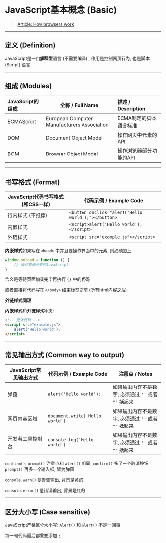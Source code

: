 # JavaScript基本概念 (Basic)

> [Article: How browsers work](https://www.html5rocks.com/en/tutorials/internals/howbrowserswork/)

---

## 定义 (Definition)

JavaScript是一门**解释型**语言 (不需要编译) , 作用是控制网页行为, 也是脚本 (Script) 语言

---

## 组成 (Modules)

| JavaScript的组成 | 全称 / Full Name                            | 描述 / Description      |
| :--------------- | ------------------------------------------- | :---------------------- |
| ECMAScript       | European Computer Manufacturers Association | ECMA制定的脚本语言标准  |
| DOM              | Document Object Model                       | 操作网页中元素的API     |
| BOM              | Browser Object Model                        | 操作浏览器部分功能的API |

---

## 书写格式 (Format)

| JavaScript代码书写格式 (和CSS一样) | 代码示例 / Example Code                             |
| ---------------------------------- | --------------------------------------------------- |
| 行内样式 (不推荐)                  | `<button onclick="alert('Hello world');"></button>` |
| 内嵌样式                           | `<script>alert('Hello world');</script>`            |
| 外链样式                           | `<script src="example.js"></script>`                |

**内嵌样式**如果写在 `<head>` 中并且要操作界面中的元素, 则必须加上 

```javascript
window.onload = function () {
    // 操作界面元素的JavaScript
}
```

含义是等待页面加载完毕再执行 `{}` 中的代码

或者直接将代码写在 `</body>` 结束标签之前 (所有html内容之后)

**外链样式同理**

**内嵌样式**和**外链样式**冲突:

```html
<!-- 无效代码 -->
<script src="example.js">
	alert('Hello world');
</script>
```

---

## 常见输出方式 (Common way to output)

| JavaScript常见输出方式 | 代码示例 / Example Code         | 注意点 / Notes                                       |
| ---------------------- | ------------------------------- | ---------------------------------------------------- |
| 弹窗                   | `alert('Hello world');`         | 如果输出内容不是数字, 必须通过 `''` 或者 `""` 括起来 |
| 网页内容区域           | `document.write('Hello world')` | 如果输出内容不是数字, 必须通过 `''` 或者 `""` 括起来 |
| 开发者工具控制台       | `console.log('Hello world')`    | 如果输出内容不是数字, 必须通过 `''` 或者 `""` 括起来 |

`confirm()`, `prompt()` 注意点和 `alert()` 相同, `confirm()` 多了一个取消按钮, `prompt()` 再多一个输入框, 皆为弹窗

`console.warn()` 是警告输出, 背景是黄的

`console.error()` 是错误输出, 背景是红的

---

## 区分大小写 (Case sensitive)

JavaScript严格区分大小写: `Alert()` 和 `alert()` 不是一回事

每一句代码最后都需要添加 `;`

